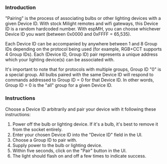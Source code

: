 ### Introduction

"Pairing" is the process of associating bulbs or other lighting devices with a given Device ID.  With stock Milight remotes and wifi gateways, this Device ID is a random hardcoded number.  With espMH, you can choose whichever Device ID you want (between 0x0000 and 0xFFFF = 65,535).

Each Device ID can be accompanied by anywhere between 1 and 8 Group IDs depending on the protocol being used (for example, RGB+CCT supports 4 Group IDs).  Each (Device ID, Group ID) pair represents a unique address which your lighting device(s) can be associated with.

It's important to note that for protocols with multiple groups, Group ID "0" is a special group.  All bulbs paired with the same Device ID will respond to commands addressed to Group ID = 0 for that Device ID.  In other words, Group ID = 0 is the "all" group for a given Device ID.

### Instructions

Choose a Device ID arbitrarily and pair your device with it following these instructions:

1. Power off the bulb or lighting device.  If it's a bulb, it's best to remove it from the socket entirely.
1. Enter your chosen Device ID into the "Device ID" field in the UI.
1. Choose a Group ID to pair with.
1. Supply power to the bulb or lighting device.
1. Within five seconds, click on the "Pair" button in the UI.
1. The light should flash on and off a few times to indicate success.